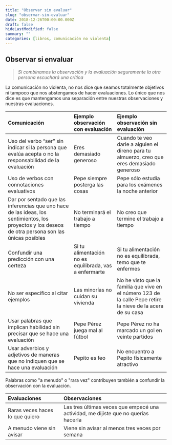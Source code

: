 ```yaml
---
title: "Observar sin evaluar"
slug: "observar-sin-evaluar"
date: 2018-12-26T00:00:00.000Z
draft: false
hideLastModified: false
summary: ""
categories: [libros, comunicación no violenta]
---
```


Observar si envaluar
--------------------------------------------------------------------------------

  > *Si combinamos la observación y la evaluación seguramente la otra persona
  escuchará una crítica*

  La comunicación no violenta, no nos dice que seamos totalmente objetivos ni
  tampoco que nos abstengamos de hacer evaluaciones. Lo único que nos dice es
  que mantengamos una separación entre nuestras observaciones y nuestras
  evaluaciones.

  | Comunicación | Ejemplo observación __con__ evaluación | Ejemplo observación __sin__ evaluación |
  | :----------- | :------------------------------------- | :------------------------------------- |
  | Uso del verbo “ser” sin indicar si la persona que evalúa acepta o no la responsabilidad de la evaluación | Eres demasiado generoso | Cuando te veo darle a alguien el direno para tu almuerzo, creo que eres demasiado generoso |
  | Uso de verbos con connotaciones evaluativos | Pepe siempre posterga las cosas | Pepe sólo estudia para los exámenes la noche anterior |
  | Dar por sentado que las inferencias que uno hace de las ideas, los sentimientos, los proyectos y los deseos de otra persona son las únicas posibles | No terminará el trabajo a tiempo | No creo que termine el trabajo a tiempo |
  | Confundir una predicción con una certeza | Si tu alimentación no es equilibrada, vas a enfermarte | Si tu alimentación no es equilibrada, temo que te enfermes |
  | No ser específico al citar ejemplos | Las minorías no cuidan su vivienda | No he visto que la familia que vive en el número 123 de la calle Pepe retire la nieve de la acera de su casa |
  | Usar palabras que implican habilidad sin precisar que se hace una evaluación | Pepe Pérez juega mal al fútbol | Pepe Pérez no ha marcado un gol en veinte partidos |
  | Usar adverbios y adjetivos de maneras que no indiquen que se hace una evaluación | Pepito es feo | No encuentro a Pepito físicamente atractivo |

  Palabras como "a menudo" o "rara vez" contribuyen también a confundir la
  observación con la evaluación.

  | Evaluaciones | Observaciones |
  | :------------- | :------------- |
  | Raras veces haces lo que quiero | Las tres últimas veces que empecé una actividad, me dijiste que no querías hacerla |
  | A menudo viene sin avisar | Viene sin avisar al menos tres veces por semana |

